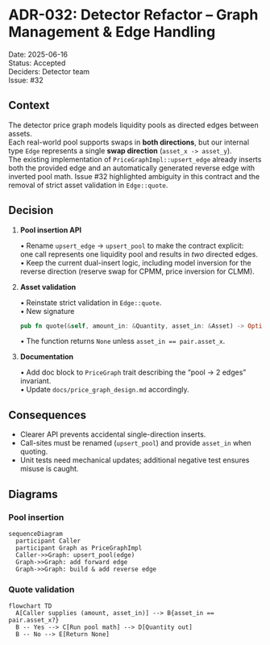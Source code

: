 # ADR-032: Detector Refactor – Graph Management & Edge Handling

Date: 2025-06-16  
Status: Accepted  
Deciders: Detector team  
Issue: #32

## Context

The detector price graph models liquidity pools as directed edges between assets.  
Each real-world pool supports swaps in **both directions**, but our internal type
`Edge` represents a single **swap direction** (`asset_x -> asset_y`).  
The existing implementation of `PriceGraphImpl::upsert_edge` already inserts both
the provided edge and an automatically generated reverse edge with inverted pool
math. Issue #32 highlighted ambiguity in this contract and the removal of strict
asset validation in `Edge::quote`.

## Decision

1. **Pool insertion API**

   • Rename `upsert_edge` → `upsert_pool` to make the contract explicit:  
     one call represents one liquidity pool and results in *two* directed edges.  
   • Keep the current dual-insert logic, including model inversion for the
     reverse direction (reserve swap for CPMM, price inversion for CLMM).

2. **Asset validation**

   • Reinstate strict validation in `Edge::quote`.  
   • New signature  

     ```rust
     pub fn quote(&self, amount_in: &Quantity, asset_in: &Asset) -> Option<Quantity>
     ```  

   • The function returns `None` unless `asset_in == pair.asset_x`.

3. **Documentation**

   • Add doc block to `PriceGraph` trait describing the “pool → 2 edges” invariant.  
   • Update `docs/price_graph_design.md` accordingly.

## Consequences

* Clearer API prevents accidental single-direction inserts.  
* Call-sites must be renamed (`upsert_pool`) and provide `asset_in` when quoting.  
* Unit tests need mechanical updates; additional negative test ensures misuse is caught.

## Diagrams

### Pool insertion

```mermaid
sequenceDiagram
  participant Caller
  participant Graph as PriceGraphImpl
  Caller->>Graph: upsert_pool(edge)
  Graph->>Graph: add forward edge
  Graph->>Graph: build & add reverse edge
```

### Quote validation

```mermaid
flowchart TD
  A[Caller supplies (amount, asset_in)] --> B{asset_in == pair.asset_x?}
  B -- Yes --> C[Run pool math] --> D[Quantity out]
  B -- No --> E[Return None]